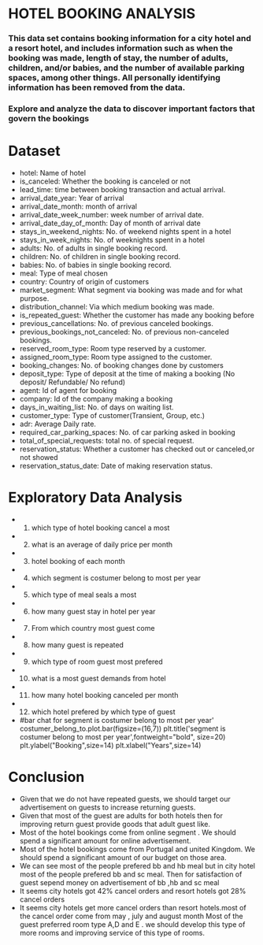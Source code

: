# HOTEL BOOKING ANALYSIS
### This data set contains booking information for a city hotel and a resort hotel, and includes information such as when the booking was made, length of stay, the number of adults, children, and/or babies, and the number of available parking spaces, among other things. All personally identifying information has been removed from the data.
### Explore and analyze the data to discover important factors that govern the bookings
# Dataset
- hotel: Name of hotel 
- is_canceled: Whether the booking is canceled or not 
- lead_time: time between booking transaction and actual arrival.
- arrival_date_year: Year of arrival
- arrival_date_month: month of arrival
- arrival_date_week_number: week number of arrival date.
- arrival_date_day_of_month: Day of month of arrival date
- stays_in_weekend_nights: No. of weekend nights spent in a hotel
- stays_in_week_nights: No. of weeknights spent in a hotel
- adults: No. of adults in single booking record.
- children: No. of children in single booking record.
- babies: No. of babies in single booking record. 
- meal: Type of meal chosen 
- country: Country of origin of customers
- market_segment: What segment via booking was made and for what purpose.
- distribution_channel: Via which medium booking was made.
- is_repeated_guest: Whether the customer has made any booking before
- previous_cancellations: No. of previous canceled bookings.
- previous_bookings_not_canceled: No. of previous non-canceled bookings.
- reserved_room_type: Room type reserved by a customer.
- assigned_room_type: Room type assigned to the customer.
- booking_changes: No. of booking changes done by customers
- deposit_type: Type of deposit at the time of making a booking (No deposit/ Refundable/ No refund)
- agent: Id of agent for booking
- company: Id of the company making a booking
- days_in_waiting_list: No. of days on waiting list.
- customer_type: Type of customer(Transient, Group, etc.)
- adr: Average Daily rate.
- required_car_parking_spaces: No. of car parking asked in booking
- total_of_special_requests: total no. of special request.
- reservation_status: Whether a customer has checked out or canceled,or not showed 
- reservation_status_date: Date of making reservation status.
# Exploratory Data Analysis
- 1)  which type of hotel booking cancel a most
- 2)  what is an average of daily price per month
- 3)  hotel booking of each month
- 4)  which segment is costumer belong to most per year
- 5)  which type of meal seals a most
- 6)  how many guest stay in hotel per year
- 7)  From which country most guest come
- 8)  how many guest is repeated 
- 9)  which type of room guest most prefered
- 10) what is a most guest demands from hotel 
- 11) how many hotel booking canceled per month
- 12) which hotel prefered by which type of guest
- #bar chat for segment is costumer belong to most per year'
costumer_belong_to.plot.bar(figsize=(16,7))
plt.title('segment is costumer belong to most per year',fontweight="bold", size=20)
plt.ylabel("Booking",size=14)
plt.xlabel("Years",size=14)
# Conclusion
- Given that we do not have repeated guests, we should target our advertisement on guests to increase returning guests.
- Given that most of the guest are adults for both hotels then for improving return guest provide goods that adult guest like.
- Most of the hotel bookings come from online segment . We should spend a significant amount for online advertisement.
- Most of the hotel bookings come from Portugal and united Kingdom. We should spend a significant amount of our budget on those area.
- We can see most of the people prefered bb and hb meal but in city hotel most of the people prefered bb and sc meal. Then for satisfaction of guest sepend money on advertisement of bb ,hb and sc meal
- It seems city hotels got 42% cancel orders and resort hotels got 28% cancel orders
- It seems city hotels get more cancel orders than resort hotels.most of the cancel order come from may , july and august month
Most of the guest preferred room type A,D and E . we should develop this type of more rooms and improving service of this type of rooms.
